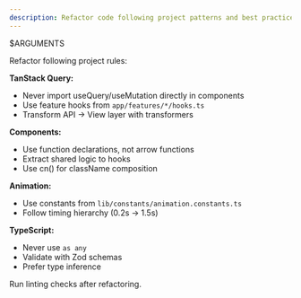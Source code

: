 ```yaml
---
description: Refactor code following project patterns and best practices
---
```


$ARGUMENTS

Refactor following project rules:

**TanStack Query:**
- Never import useQuery/useMutation directly in components
- Use feature hooks from `app/features/*/hooks.ts`
- Transform API → View layer with transformers

**Components:**
- Use function declarations, not arrow functions
- Extract shared logic to hooks
- Use cn() for className composition

**Animation:**
- Use constants from `lib/constants/animation.constants.ts`
- Follow timing hierarchy (0.2s → 1.5s)

**TypeScript:**
- Never use `as any`
- Validate with Zod schemas
- Prefer type inference

Run linting checks after refactoring.

